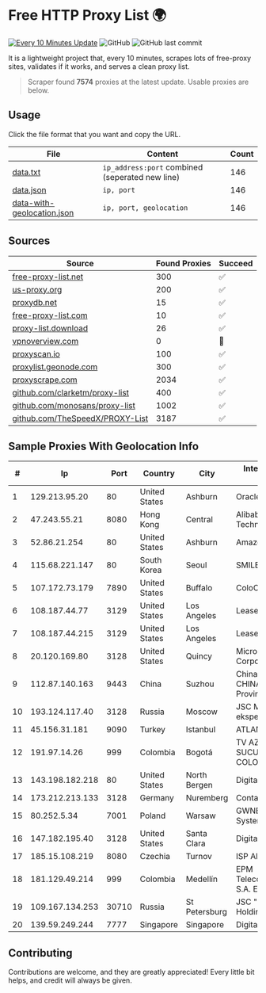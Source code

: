 
# Free HTTP Proxy List 🌍

[![Every 10 Minutes Update](https://github.com/mertguvencli/http-proxy-list/actions/workflows/main.yml/badge.svg?branch=main)](https://github.com/mertguvencli/http-proxy-list/actions/workflows/main.yml)
![GitHub](https://img.shields.io/github/license/mertguvencli/http-proxy-list)
![GitHub last commit](https://img.shields.io/github/last-commit/mertguvencli/http-proxy-list)

It is a lightweight project that, every 10 minutes, scrapes lots of free-proxy sites, validates if it works, and serves a clean proxy list.


> Scraper found **7574** proxies at the latest update. Usable proxies are below.

## Usage

Click the file format that you want and copy the URL.


|File|Content|Count|
|----|-------|-----|
|[data.txt](https://raw.githubusercontent.com/mertguvencli/http-proxy-list/main/proxy-list/data.txt)|`ip_address:port` combined (seperated new line)|146|
|[data.json](https://raw.githubusercontent.com/mertguvencli/http-proxy-list/main/proxy-list/data.json)|`ip, port`|146|
|[data-with-geolocation.json](https://raw.githubusercontent.com/mertguvencli/http-proxy-list/main/proxy-list/data-with-geolocation.json)|`ip, port, geolocation`|146|

## Sources

|Source|Found Proxies|Succeed|
|------|-------------|-------|
|[free-proxy-list.net](https://free-proxy-list.net)|300|✅|
|[us-proxy.org](https://www.us-proxy.org)|200|✅|
|[proxydb.net](http://proxydb.net)|15|✅|
|[free-proxy-list.com](https://free-proxy-list.com/?page=&port=&type%5B%5D=http&type%5B%5D=https&up_time=0&search=Search)|10|✅|
|[proxy-list.download](https://www.proxy-list.download/HTTP)|26|✅|
|[vpnoverview.com](https://vpnoverview.com/privacy/anonymous-browsing/free-proxy-servers)|0|🚫|
|[proxyscan.io](https://www.proxyscan.io)|100|✅|
|[proxylist.geonode.com](https://proxylist.geonode.com/api/proxy-list?limit=300&page=1&sort_by=lastChecked&sort_type=desc&protocols=http,https)|300|✅|
|[proxyscrape.com](https://api.proxyscrape.com/v2/?request=displayproxies&protocol=http&timeout=10000&country=all&ssl=all&anonymity=all)|2034|✅|
|[github.com/clarketm/proxy-list](https://raw.githubusercontent.com/clarketm/proxy-list/master/proxy-list-raw.txt)|400|✅|
|[github.com/monosans/proxy-list](https://raw.githubusercontent.com/monosans/proxy-list/main/proxies/http.txt)|1002|✅|
|[github.com/TheSpeedX/PROXY-List](https://raw.githubusercontent.com/TheSpeedX/PROXY-List/master/http.txt)|3187|✅|


## Sample Proxies With Geolocation Info

|#|Ip|Port|Country|City|Internet Service Provider|
|-|--|----|-------|----|-------------------------|
|1|129.213.95.20|80|United States|Ashburn|Oracle Corporation|
|2|47.243.55.21|8080|Hong Kong|Central|Alibaba (US) Technology Co., Ltd.|
|3|52.86.21.254|80|United States|Ashburn|Amazon.com, Inc.|
|4|115.68.221.147|80|South Korea|Seoul|SMILESERV|
|5|107.172.73.179|7890|United States|Buffalo|ColoCrossing|
|6|108.187.44.77|3129|United States|Los Angeles|Leaseweb USA, Inc.|
|7|108.187.44.215|3129|United States|Los Angeles|Leaseweb USA, Inc.|
|8|20.120.169.80|3128|United States|Quincy|Microsoft Corporation|
|9|112.87.140.163|9443|China|Suzhou|China Unicom CHINA169 Jiangsu Province Network|
|10|193.124.117.40|3128|Russia|Moscow|JSC Mediasoft ekspert|
|11|45.156.31.181|9090|Turkey|Istanbul|ATLANTIS|
|12|191.97.14.26|999|Colombia|Bogotá|TV AZTECA SUCURSAL COLOMBIA|
|13|143.198.182.218|80|United States|North Bergen|DigitalOcean, LLC|
|14|173.212.213.133|3128|Germany|Nuremberg|Contabo GmbH|
|15|80.252.5.34|7001|Poland|Warsaw|GWNET Autonomus System|
|16|147.182.195.40|3128|United States|Santa Clara|DigitalOcean, LLC|
|17|185.15.108.219|8080|Czechia|Turnov|ISP Alliance a.s.|
|18|181.129.49.214|999|Colombia|Medellín|EPM Telecomunicaciones S.A. E.S.P.|
|19|109.167.134.253|30710|Russia|St Petersburg|JSC "ER-Telecom Holding"|
|20|139.59.249.244|7777|Singapore|Singapore|DigitalOcean, LLC|



## Contributing

Contributions are welcome, and they are greatly appreciated! Every
little bit helps, and credit will always be given.

